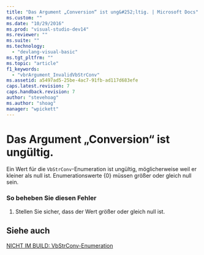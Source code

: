 ```yaml
---
title: "Das Argument „Conversion“ ist ung&#252;ltig. | Microsoft Docs"
ms.custom: ""
ms.date: "10/29/2016"
ms.prod: "visual-studio-dev14"
ms.reviewer: ""
ms.suite: ""
ms.technology: 
  - "devlang-visual-basic"
ms.tgt_pltfrm: ""
ms.topic: "article"
f1_keywords: 
  - "vbrArgument_InvalidVbStrConv"
ms.assetid: a5497ad5-25be-4ac7-91fb-ad117d683efe
caps.latest.revision: 7
caps.handback.revision: 7
author: "stevehoag"
ms.author: "shoag"
manager: "wpickett"
---
```

# Das Argument „Conversion“ ist ung&#252;ltig.
Ein Wert für die `VbStrConv`\-Enumeration ist ungültig, möglicherweise weil er kleiner als null ist. Enumerationswerte {0} müssen größer oder gleich null sein.  
  
### So beheben Sie diesen Fehler  
  
1.  Stellen Sie sicher, dass der Wert größer oder gleich null ist.  
  
## Siehe auch  
 [NICHT IM BUILD: VbStrConv\-Enumeration](http://msdn.microsoft.com/de-de/59f83dd9-6361-47df-a836-02ba9d4cb936)